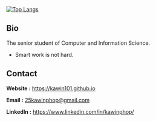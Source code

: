[![Top Langs](https://github-readme-stats-git-masterrstaa-rickstaa.vercel.app/api/top-langs/?username=kawin101)](https://github.com/kawin101/github-readme-stats)

## Bio
The senior student of Computer and Information Science.
- Smart work is not hard.

## Contact

**Website :** https://kawin101.github.io

**Email :** 25kawinphop@gmail.com

**LinkedIn :** https://www.linkedin.com/in/kawinphop/

